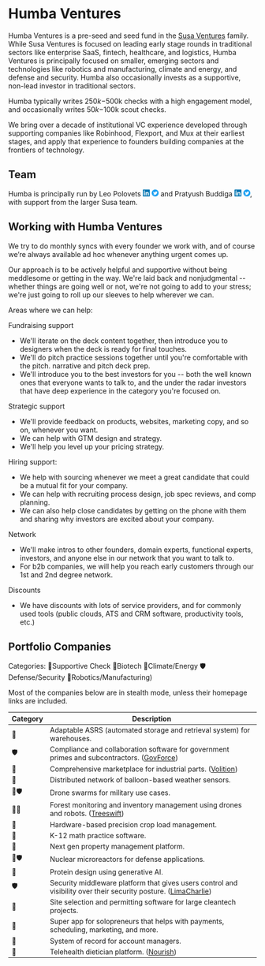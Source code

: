 # Humba Ventures

Humba Ventures is a pre-seed and seed fund in the [Susa Ventures](https://www.susaventures.com/) family. While Susa Ventures is focused on leading early stage rounds in traditional sectors like enterprise SaaS, fintech, healthcare, and logistics, Humba Ventures is principally focused on smaller, emerging sectors and technologies like robotics and manufacturing, climate and energy, and defense and security. Humba also occasionally invests as a supportive, non-lead investor in traditional sectors.

Humba typically writes $250k-$500k checks with a high engagement model, and occasionally writes $50k-$100k scout checks.

We bring over a decade of institutional VC experience developed through supporting companies like Robinhood, Flexport, and Mux at their earliest stages, and apply that experience to founders building companies at the frontiers of technology.

## Team

Humba is principally run by Leo Polovets [<img src="linkedin_logo.png" width="14" height="14">](https://www.linkedin.com/in/lpolovets/) [<img src="twitter_logo.png" width="14" height="14">](https://twitter.com/lpolovets) and Pratyush Buddiga [<img src="linkedin_logo.png" width="14" height="14">](https://www.linkedin.com/in/pratyush-buddiga-9238b4156/) [<img src="twitter_logo.png" width="14" height="14">](https://twitter.com/pratyushbuddiga), with support from the larger Susa team.

## Working with Humba Ventures

We try to do monthly syncs with every founder we work with, and of course we’re always available ad hoc whenever anything urgent comes up.

Our approach is to be actively helpful and supportive without being meddlesome or getting in the way. We're laid back and nonjudgmental -- whether things are going well or not, we're not going to add to your stress; we're just going to roll up our sleeves to help wherever we can.

Areas where we can help:

Fundraising support
* We'll iterate on the deck content together, then introduce you to designers when the deck is ready for final touches.
* We'll do pitch practice sessions together until you're comfortable with the pitch. narrative and pitch deck prep.
* We'll introduce you to the best investors for you -- both the well known ones that everyone wants to talk to, and the under the radar investors that have deep experience in the category you're focused on.
 
Strategic support
* We'll provide feedback on products, websites, marketing copy, and so on, whenever you want.
* We can help with GTM design and strategy.
* We'll help you level up your pricing strategy.

Hiring support:
* We help with sourcing whenever we meet a great candidate that could be a mutual fit for your company.
* We can help with recruiting process design, job spec reviews, and comp planning.
* We can also help close candidates by getting on the phone with them and sharing why investors are excited about your company.

Network
* We'll make intros to other founders, domain experts, functional experts, investors, and anyone else in our network that you want to talk to.
* For b2b companies, we will help you reach early customers through our 1st and 2nd degree network.

Discounts
* We have discounts with lots of service providers, and for commonly used tools (public clouds, ATS and CRM software, productivity tools, etc.)

## Portfolio Companies

Categories:
🤝Supportive Check
🧬Biotech
🔋Climate/Energy
🛡️Defense/Security
🤖Robotics/Manufacturing)

Most of the companies below are in stealth mode, unless their homepage links are included.

| Category | Description |
| --- | --- |
| 🤖 | Adaptable ASRS (automated storage and retrieval system) for warehouses. |
| 🛡️ | Compliance and collaboration software for government primes and subcontractors. ([GovForce](https://www.govforce.us/)) |
| 🤖 | Comprehensive marketplace for industrial parts. ([Volition](https://govolition.com/)) |
| 🔋 | Distributed network of balloon-based weather sensors. |
| 🤖🛡️ | Drone swarms for military use cases. |
| 🔋🤖 | Forest monitoring and inventory management using drones and robots. ([Treeswift](https://www.treeswift.com/)) |
| 🤖 | Hardware-based precision crop load management. |
| 🤝 | K-12 math practice software. |
| 🤝 | Next gen property management platform. |
| 🔋🛡️ | Nuclear microreactors for defense applications. |
| 🧬 | Protein design using generative AI. |
| 🛡️ | Security middleware platform that gives users control and visibility over their security posture. ([LimaCharlie](https://limacharlie.io/)) |
| 🔋 | Site selection and permitting software for large cleantech projects. |
| 🤝 | Super app for solopreneurs that helps with payments, scheduling, marketing, and more. |
| 🤝 | System of record for account managers. |
| 🤝 | Telehealth dietician platform. ([Nourish](https://www.usenourish.com/)) |
